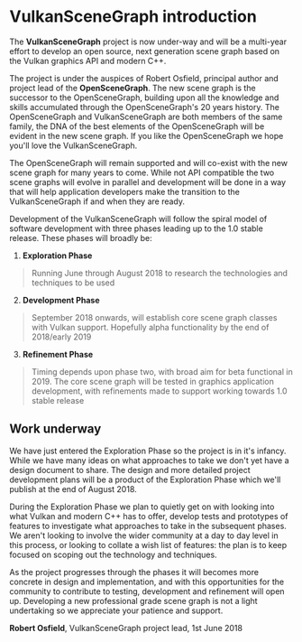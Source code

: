 
# VulkanSceneGraph introduction

The __VulkanSceneGraph__ project is now under-way and will be a multi-year effort to develop an open source, next generation scene graph based on the Vulkan graphics API and modern C++.

The project is under the auspices of Robert Osfield, principal author and project lead of the  __OpenSceneGraph__.  The new scene graph is the successor to the OpenSceneGraph, building upon all the knowledge and skills accumulated through the OpenSceneGraph's 20 years history.  The OpenSceneGraph and VulkanSceneGraph are both members of the same family, the DNA of the best elements of the OpenSceneGraph will be evident in the new scene graph. If you like the OpenSceneGraph we hope you'll love the VulkanSceneGraph.

The OpenSceneGraph will remain supported and will co-exist with the new scene graph for many years to come. While not API compatible the two scene graphs will evolve in parallel and development will be done in a way that will help application developers make the transition to the VulkanSceneGraph if and when they are ready.

Development of the VulkanSceneGraph will follow the spiral model of software development with three phases leading up to the 1.0 stable release. These phases will broadly be:

1. __Exploration Phase__
> Running June through August 2018 to research the technologies and techniques to be used

2. __Development Phase__
> September 2018 onwards, will establish core scene graph classes with Vulkan support. Hopefully alpha functionality by the end of 2018/early 2019

3. __Refinement Phase__
> Timing depends upon phase two, with broad aim for beta functional in 2019. The core scene graph will be tested in graphics application development, with refinements made to support working towards 1.0 stable release

## Work underway

We have just entered the Exploration Phase so the project is in it's infancy.  While we have many ideas on what approaches to take we don't yet have a design document to share. The design and more detailed project development plans will be a product of the Exploration Phase which we'll publish at the end of August 2018.

During the Exploration Phase we plan to quietly get on with looking into what Vulkan and modern C++ has to offer, develop tests and prototypes of features to investigate what approaches to take in the subsequent phases.  We aren't looking to involve the wider community at a day to day level in this process, or looking to collate a wish list of features: the plan is to keep focused on scoping out the technology and techniques.

As the project progresses through the phases it will becomes more concrete in design and implementation, and with this opportunities for the community to contribute to testing, development and refinement will open up.  Developing a new professional grade scene graph is not a light undertaking so we appreciate your patience and support.

__Robert Osfield__, VulkanSceneGraph project lead, 1st June 2018
